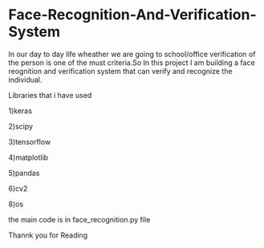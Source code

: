 # Face-Recognition-And-Verification-System
In our day to day life wheather we are going to school/office verification of the
person is one of the must criteria.So In this project I am building a face reognition and verification system that can verify and  recognize  the  individual.

Libraries that i have used

1)keras

2)scipy

3)tensorflow

4)matplotlib

5)pandas

6)cv2

8)os

the main code is in face_recognition.py file


Thannk you for Reading
